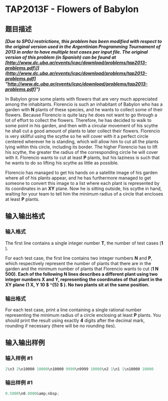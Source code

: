 # TAP2013F - Flowers of Babylon

## 题目描述

_**\[Due to SPOJ restrictions, this problem has been modified with respect to the original version used in the Argentinian Programming Tournament of 2013 in order to have multiple test cases per input file. The original version of this problem (in Spanish) can be found at [http://www.dc.uba.ar/events/icpc/download/problems/tap2013-problems.pdf\]](http://www.dc.uba.ar/events/icpc/download/problems/tap2013-problems.pdf] "http://www.dc.uba.ar/events/icpc/download/problems/tap2013-problems.pdf]")**_

In Babylon grow some plants with flowers that are very much appreciated among the inhabitants. Florencio is such an inhabitant of Babylon who has a garden with **N** plants of these species, and he wants to collect some of their flowers. Because Florencio is quite lazy he does not want to go through a lot of effort to collect the flowers. Therefore, he has decided to walk to some point in his garden, and then with a circular movement of his scythe he shall cut a good amount of plants to later collect their flowers. Florencio is very skillful using the scythe so he will cover with it a perfect circle centered wherever he is standing, which will allow him to cut all the plants lying within this circle, including its border. The higher Florencio has to lift his scythe, the greater the radius of the corresponding circle he will cover with it. Florencio wants to cut at least **P** plants, but his laziness is such that he wants to do so lifting his scythe as little as possible.

Florencio has managed to get his hands on a satellite image of his garden where all of his plants appear, and he has furthermore managed to get someone to convert this image to a list where each plant is represented by its coordinates in an **XY** plane. Now he is sitting outside, his scythe in hand, waiting for your team to tell him the minimum radius of a circle that encloses at least **P** plants.

## 输入输出格式

### 输入格式

The first line contains a single integer number **T**, the number of test cases (**1** ).

For each test case, the first line contains two integer numbers **N** and **P**, which respectively represent the number of plants that there are in the garden and the minimum number of plants that Florencio wants to cut (**1 ****N** ****500**). Each of the following **N** lines describes a different plant using two integer numbers **X** and **Y**, representing the coordinates of that plant in the **XY** plane (**1** ****X, Y** ****10 $ ^{5} $** ). No two plants sit at the same position.**********

### 输出格式

For each test case, print a line containing a single rational number representing the minimum radius of a circle enclosing at least **P** plants. You should print the result using exactly **4** digits after the decimal mark, rounding if necessary (there will be no rounding ties).

## 输入输出样例

### 输入样例 #1

```cpp
2\n3 2\n10000 10000\n10000 9999\n9999 10000\n2 1\n1 1\n10000 10000
```


### 输出样例 #1

```cpp
0.5000\n0.0000&amp;nbsp;
```


